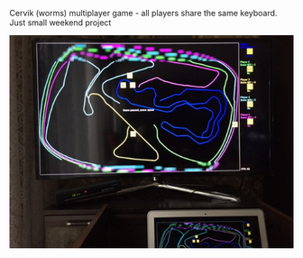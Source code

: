 Cervik (worms) multiplayer game - all players share the same keyboard. Just small weekend project

![Image 1](cervikhd.jpg)
